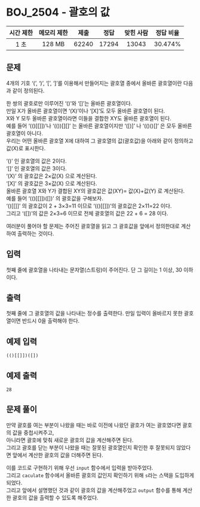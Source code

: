 # BOJ_2504 - 괄호의 값

| 시간 제한 | 메모리 제한 | 제출  | 정답  | 맞힌 사람 | 정답 비율 |
| :-------: | :---------: | :---: | :---: | :-------: | :-------: |
|   1 초    |   128 MB    | 62240 | 17294 |   13043   |  30.474%  |

## 문제

4개의 기호 ‘(’, ‘)’, ‘[’, ‘]’를 이용해서 만들어지는 괄호열 중에서 올바른 괄호열이란 다음과 같이 정의된다.

한 쌍의 괄호로만 이루어진 ‘()’와 ‘[]’는 올바른 괄호열이다.  
만일 X가 올바른 괄호열이면 ‘(X)’이나 ‘[X]’도 모두 올바른 괄호열이 된다.  
X와 Y 모두 올바른 괄호열이라면 이들을 결합한 XY도 올바른 괄호열이 된다.  
예를 들어 ‘(()[[]])’나 ‘(())[][]’ 는 올바른 괄호열이지만 ‘([)]’ 나 ‘(()()[]’ 은 모두 올바른 괄호열이 아니다.  
우리는 어떤 올바른 괄호열 X에 대하여 그 괄호열의 값(괄호값)을 아래와 같이 정의하고 값(X)로 표시한다.

‘()’ 인 괄호열의 값은 2이다.  
‘[]’ 인 괄호열의 값은 3이다.  
‘(X)’ 의 괄호값은 2×값(X) 으로 계산된다.  
‘[X]’ 의 괄호값은 3×값(X) 으로 계산된다.  
올바른 괄호열 X와 Y가 결합된 XY의 괄호값은 값(XY)= 값(X)+값(Y) 로 계산된다.  
예를 들어 ‘(()[[]])([])’ 의 괄호값을 구해보자.   
‘()[[]]’ 의 괄호값이 2 + 3×3=11 이므로 ‘(()[[]])’의 괄호값은 2×11=22 이다.  
그리고 ‘([])’의 값은 2×3=6 이므로 전체 괄호열의 값은 22 + 6 = 28 이다.

여러분이 풀어야 할 문제는 주어진 괄호열을 읽고 그 괄호값을 앞에서 정의한대로 계산하여 출력하는 것이다.

## 입력

첫째 줄에 괄호열을 나타내는 문자열(스트링)이 주어진다. 단 그 길이는 1 이상, 30 이하이다.

## 출력

첫째 줄에 그 괄호열의 값을 나타내는 정수를 출력한다. 만일 입력이 올바르지 못한 괄호열이면 반드시 0을 출력해야 한다.

## 예제 입력

```
(()[[]])([])
```

## 예제 출력

```
28
```

## 문제 풀이

만약 괄호를 여는 부분이 나왔을 때는 바로 이전에 나왔던 괄호가 여는 괄호였다면 괄호의 값을 중첩시켜주고,  
아니라면 괄호에 맞춰 새로운 괄호의 값을 계산해주면 된다.  
그리고 괄호를 닫는 부분이 나왔을 때는 잘못된 괄호열인지 확인한 후 잘못되지 않았다면 앞에서 계산한 괄호의 값을 더해주면 된다.

이를 코드로 구현하기 위해 우선 `input` 함수에서 입력을 받아주었다.  
그리고 `caculate` 함수에서 올바른 괄호의 값인지 확인하기 위해 `s`라는 스택을 도입하게 되었다.  
그리고 앞에서 설명했던 것과 같이 괄호의 값을 계산해주었고 `output` 함수를 통해 계산한 괄호의 값을 출력할 수 있도록 해주었다.
